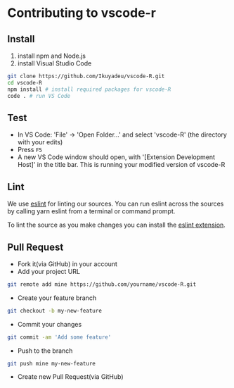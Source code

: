 # Contributing to vscode-r

## Install

1. install npm and Node.js
1. install Visual Studio Code

```sh
git clone https://github.com/Ikuyadeu/vscode-R.git
cd vscode-R
npm install # install required packages for vscode-R
code . # run VS Code
```

## Test

* In VS Code: 'File' -> 'Open Folder...' and select 'vscode-R' (the directory with your edits)
* Press `F5`
* A new VS Code window should open, with '[Extension Development Host]' in the title bar. This is running your modified version of vscode-R

## Lint
We use [eslint](https://eslint.org/) for linting our sources. You can run eslint across the sources by calling yarn eslint from a terminal or command prompt. 

To lint the source as you make changes you can install the [eslint extension](https://marketplace.visualstudio.com/items?itemName=dbaeumer.vscode-eslint).

## Pull Request

* Fork it(via GitHub) in your account
* Add your project URL

```sh
git remote add mine https://github.com/yourname/vscode-R.git
```

* Create your feature branch

```sh
git checkout -b my-new-feature
```

* Commit your changes

```sh
git commit -am 'Add some feature'
```

* Push to the branch

```sh
git push mine my-new-feature
```

* Create new Pull Request(via GitHub)